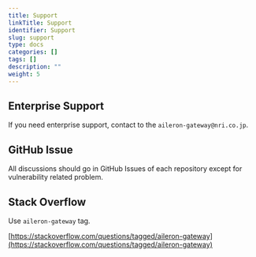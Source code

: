 ```yaml
---
title: Support
linkTitle: Support
identifier: Support
slug: support
type: docs
categories: []
tags: []
description: ""
weight: 5
---
```



## Enterprise Support

If you need enterprise support, contact to the `aileron-gateway@nri.co.jp`.

## GitHub Issue

All discussions should go in GitHub Issues of each repository except for vulnerability related problem.

## Stack Overflow

Use `aileron-gateway` tag.

[https://stackoverflow.com/questions/tagged/aileron-gateway](https://stackoverflow.com/questions/tagged/aileron-gateway)

